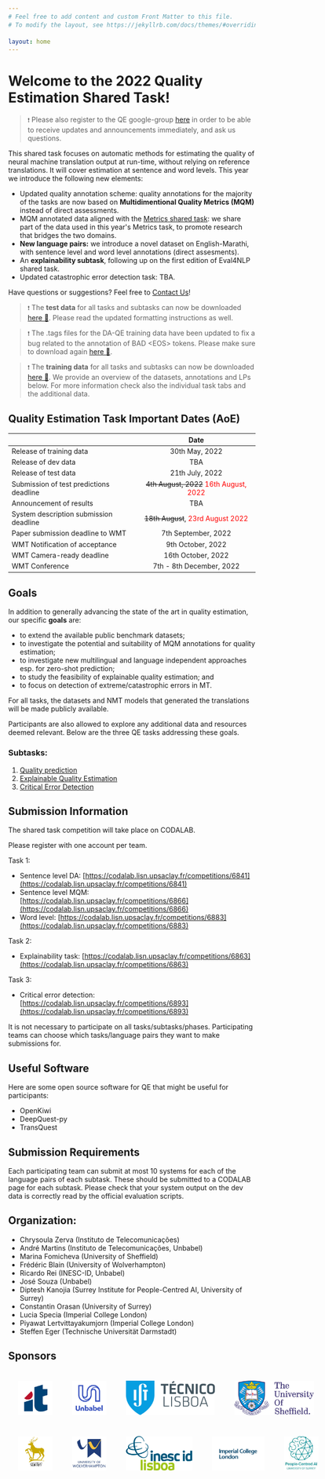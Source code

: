 ```yaml
---
# Feel free to add content and custom Front Matter to this file.
# To modify the layout, see https://jekyllrb.com/docs/themes/#overriding-theme-defaults

layout: home
---
```


# Welcome to the 2022 Quality Estimation Shared Task!

> ``❗`` Please also register to the QE google-group [here](https://groups.google.com/g/wmt-qe-shared-task/) in order to be able to receive updates and announcements immediately, and ask us questions.

This shared task focuses on automatic methods for estimating the quality of neural machine translation output at run-time, without relying on reference translations. It will cover estimation at sentence and word levels. This year we introduce the following new elements:

- Updated quality annotation scheme: quality annotations for the majority of the tasks are now based on <strong>Multidimentional Quality Metrics (MQM)</strong> instead of direct assessments.
- MQM annotated data aligned with the  <a href="https://wmt-metrics-task.github.io/">Metrics shared task</a>: we share part of the data used in this year's Metrics task, to promote research that bridges the two domains.
- <strong>New language pairs:</strong> we introduce a novel dataset on English-Marathi, with sentence level and word level annotations (direct assesments).
- An <strong>explainability subtask</strong>, following up on the first edition of Eval4NLP shared task.
- Updated catastrophic error detection task: TBA.
  
Have questions or suggestions? Feel free to <a href="mailto:andre.t.martins@gmail.com">Contact Us</a>!



> ``❗`` The **test data** for all tasks and subtasks can now be downloaded [here 🔗](https://github.com/WMT-QE-Task/wmt-qe-2022-data/tree/main/qe-test-data-2022). Please read the updated formatting instructions as well.

> ``❗`` The .tags files for the DA-QE training data have been updated to fix a bug related to the annotation of BAD \<EOS\> tokens. Please make sure to download again [here 🔗](https://github.com/WMT-QE-Task/wmt-qe-2022-data/tree/main/word-level-subtask/DA_QE_data/train_data_2022). 

> ``❗`` The **training data** for all tasks and subtasks can now be downloaded [here 🔗](https://github.com/WMT-QE-Task/wmt-qe-2022-data/tree/main/). We provide an overview of the datasets, annotations and LPs below. For more information check also the individual task tabs and the additional data.

## Quality Estimation Task Important Dates (AoE)

|  | Date |
| ----------- | :-----------: |
| Release of training data | 30th May, 2022 |
| Release of dev data | TBA |
| Release of test data | 21th July, 2022 |
| Submission of test predictions deadline | ~~4th August, 2022~~ <span style="color:red">16th August, 2022</span> | 
| Announcement of results | TBA |
| System description submission deadline | ~~18th August~~, <span style="color:red">23rd August 2022</span> |
| Paper submission deadline to WMT | 7th September, 2022 |
| WMT Notification of acceptance | 9th October, 2022 |
| WMT Camera-ready deadline | 16th October, 2022 |
| WMT Conference | 	7th - 8th December, 2022 |

## Goals

In addition to generally advancing the state of the art in quality estimation, our specific **goals** are:

- to extend the available public benchmark datasets;
- to investigate the potential and suitability of MQM annotations for quality estimation;
- to investigate new multilingual and language independent approaches esp. for zero-shot prediction;
- to study the feasibility of explainable quality estimation; and
- to focus on detection of extreme/catastrophic errors in MT.

For all tasks, the datasets and NMT models that generated the translations will be made publicly available.

Participants are also allowed to explore any additional data and resources deemed relevant. Below are the three QE tasks addressing these goals.

### Subtasks:

1. [Quality prediction](./subtasks/task1/)
2. [Explainable Quality Estimation](./subtasks/task2/)
3. [Critical Error Detection](./subtasks/task3/)

## Submission Information
The shared task competition will take place on CODALAB. 

Please register with one account per team.

Task 1:
- Sentence level DA: [https://codalab.lisn.upsaclay.fr/competitions/6841](https://codalab.lisn.upsaclay.fr/competitions/6841)
- Sentence level MQM: [https://codalab.lisn.upsaclay.fr/competitions/6866](https://codalab.lisn.upsaclay.fr/competitions/6866)
- Word level: [https://codalab.lisn.upsaclay.fr/competitions/6883](https://codalab.lisn.upsaclay.fr/competitions/6883)


Task 2:
- Explainability task: [https://codalab.lisn.upsaclay.fr/competitions/6863](https://codalab.lisn.upsaclay.fr/competitions/6863)


Task 3:
- Critical error detection: [https://codalab.lisn.upsaclay.fr/competitions/6893](https://codalab.lisn.upsaclay.fr/competitions/6893)

It is not necessary to participate on all tasks/subtasks/phases. Participating teams can choose which tasks/language pairs they want to make submissions for.
## Useful Software
Here are some open source software for QE that might be useful for participants:
- OpenKiwi
- DeepQuest-py
- TransQuest

## Submission Requirements
Each participating team can submit at most 10 systems for each of the language pairs of each subtask. These should be submitted to a CODALAB page for each subtask.
Please check that your system output on the dev data is correctly read by the official evaluation scripts.

## Organization:

- Chrysoula Zerva (Instituto de Telecomunicações)
- André Martins (Instituto de Telecomunicações, Unbabel)
- Marina Fomicheva (University of Sheffield)
- Frédéric Blain (University of Wolverhampton)
- Ricardo Rei (INESC-ID, Unbabel)
- José Souza (Unbabel)
- Diptesh Kanojia (Surrey Institute for People-Centred AI, University of Surrey)
- Constantin Orasan (University of Surrey)
- Lucia Specia (Imperial College London)
- Piyawat Lertvittayakumjorn (Imperial College London)
- Steffen Eger (Technische Universität Darmstadt)


## Sponsors

<style>
	.column {
	  float: left;
	  padding: 20px;
	}
	
</style>
<div style="position: relative; width: 700px; height: 100px; min-height: 200px">    
    <div style="position: relative; bottom: 0px;">
	   <div class="column">
	     <img src="/public/css/IT.png" height=70px width=auto>
	   </div>
	   <div class="column">
	     <img src="/public/css/unbabel.png" height=70px width=auto>
	   </div>
	   <div class="column">
	     <img src="/public/css/IST.png" height=70px width=auto>
	   </div>
	   <div class="column">
	     <img src="/public/css/Sheffield.png" height=70px width=auto>
	   </div>
	</div>
<div style="position: relative; width: 700px; height: 100px; min-height: 200px">    
    <div style="position: relative; bottom: 0px;">
	   <div class="column">
	     <img src="/public/css/Surrey.png" height=70px width=auto>
	   </div>
	   <div class="column">
	     <img src="/public/css/Wolverhampton.jpeg" height=70px width=auto>
	   </div>
	   <div class="column">
	     <img src="/public/css/INESC-ID.png" height=70px width=auto>
	   </div>
	   <div class="column">
	     <img src="/public/css/Imperial.jpeg" height=70px width=auto>
	   </div>
	   <div class="column">
	     <img src="/public/css/surrey.jpeg" height=70px width=auto>
	   </div>
	</div>
